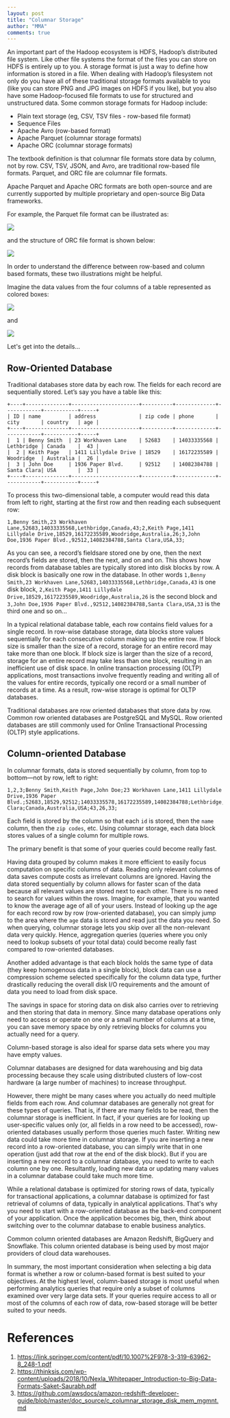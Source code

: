 ```yaml
---
layout: post
title: "Columnar Storage"
author: "MMA"
comments: true
---
```


An important part of the Hadoop ecosystem is HDFS, Hadoop’s distributed file system.  Like other file systems the format of the files you can store on HDFS is entirely up to you. A storage format is just a way to define how information is stored in a file. When dealing with Hadoop’s filesystem not only do you have all of these traditional storage formats available to you (like you can store PNG and JPG images on HDFS if you like), but you also have some Hadoop-focused file formats to use for structured and unstructured data. Some common storage formats for Hadoop include:

* Plain text storage (eg, CSV, TSV files - row-based file format)
* Sequence Files
* Apache Avro (row-based format)
* Apache Parquet (columnar storage formats)
* Apache ORC (columnar storage formats)

The textbook definition is that columnar file formats store data by column, not by row. CSV, TSV, JSON, and Avro, are traditional row-based file formats. Parquet, and ORC file are columnar file formats.

Apache Parquet and Apache ORC formats are both open-source and are currently supported by multiple proprietary and open-source Big Data frameworks.

For example, the Parquet file format can be illustrated as:

![](https://github.com/mmuratarat/mmuratarat.github.io/blob/master/_posts/images/parquet_format.png?raw=true)

and the structure of ORC file format is shown below:

![](https://github.com/mmuratarat/mmuratarat.github.io/blob/master/_posts/images/orc_format.png?raw=true)

In order to understand the difference between row-based and column based formats, these two illustrations might be helpful.

Imagine the data values from the four columns of a table represented as colored boxes:

![](https://github.com/mmuratarat/mmuratarat.github.io/blob/master/_posts/images/row_column_DBs1.png?raw=true)

and 

![](https://github.com/mmuratarat/mmuratarat.github.io/blob/master/_posts/images/row_column_DBs2.png?raw=true)

Let's get into the details...

## Row-Oriented Database

Traditional databases store data by each row. The fields for each record are sequentially stored. Let’s say you have a table like this:

```
+----+--------------+----------------------+----------+-------------+------------+-----------+-----+
| ID | name         | address              | zip code | phone       | city       | country   | age |
+----+--------------+----------------------+----------+-------------+------------+-----------+-----+
|  1 | Benny Smith  | 23 Workhaven Lane    | 52683    | 14033335568 | Lethbridge | Canada    |  43 |
|  2 | Keith Page   | 1411 Lillydale Drive | 18529    | 16172235589 | Woodridge  | Australia |  26 |
|  3 | John Doe     | 1936 Paper Blvd.     | 92512    | 14082384788 | Santa Clara| USA       |  33 | 
+----+--------------+----------------------+----------+-------------+------------+-----------+-----+
```

To process this two-dimensional table, a computer would read this data from left to right, starting at the first row and then reading each subsequent row:

```
1,Benny Smith,23 Workhaven Lane,52683,14033335568,Lethbridge,Canada,43;2,Keith Page,1411 Lillydale Drive,18529,16172235589,Woodridge,Australia,26;3,John Doe,1936 Paper Blvd.,92512,14082384788,Santa Clara,USA,33;
```

As you can see, a record’s fieldsare stored one by one, then the next record’s fields are stored, then the next, and on and on. This shows how records from database tables are typically stored into disk blocks by row. A disk block is basically one row in the database. In other words `1,Benny Smith,23 Workhaven Lane,52683,14033335568,Lethbridge,Canada,43` is one disk block, `2,Keith Page,1411 Lillydale Drive,18529,16172235589,Woodridge,Australia,26` is the second block and `3,John Doe,1936 Paper Blvd.,92512,14082384788,Santa Clara,USA,33` is the third one and so on...

In a typical relational database table, each row contains field values for a single record. In row-wise database storage, data blocks store values sequentially for each consecutive column making up the entire row. If block size is smaller than the size of a record, storage for an entire record may take more than one block. If block size is larger than the size of a record, storage for an entire record may take less than one block, resulting in an inefficient use of disk space. In online transaction processing (OLTP) applications, most transactions involve frequently reading and writing all of the values for entire records, typically one record or a small number of records at a time. As a result, row-wise storage is optimal for OLTP databases.

Traditional databases are row oriented databases that store data by row. Common row oriented databases are PostgreSQL and MySQL. Row oriented databases are still commonly used for Online Transactional Processing (OLTP) style applications.

## Column-oriented Database

In columnar formats, data is stored sequentially by column, from top to bottom—not by row, left to right:

```
1,2,3;Benny Smith,Keith Page,John Doe;23 Workhaven Lane,1411 Lillydale Drive,1936 Paper Blvd.;52683,18529,92512;14033335578,16172235589,14082384788;Lethbridge,Woodridge,Santa Clara;Canada,Australia,USA;43,26,33;
```

Each field is stored by the column so that each `id` is stored, then the `name` column, then the `zip codes`, etc. Using columnar storage, each data block stores values of a single column for multiple rows. 

The primary benefit is that some of your queries could become really fast. 


Having data grouped by column makes it more efficient to easily focus computation on specific columns of data. Reading only relevant columns of data saves compute costs as irrelevant columns are ignored.  Having the data stored sequentially by column allows for faster scan of the data because all relevant values are stored next to each other. There is no need to search for values within the rows. Imagine, for example, that you wanted to know the average age of all of your users. Instead of looking up the age for each record row by row (row-oriented database), you can simply jump to the area where the `age` data is stored and read just the data you need. So when querying, columnar storage lets you skip over all the non-relevant data very quickly. Hence, aggregation queries (queries where you only need to lookup subsets of your total data) could become really fast compared to row-oriented databases. 

Another added advantage is that each block holds the same type of data (they keep homogenous data in a single block), block data can use a compression scheme selected specifically for the column data type, further drastically reducing the overall disk I/O requirements and the amount of data you need to load from disk space.

The savings in space for storing data on disk also carries over to retrieving and then storing that data in memory. Since many database operations only need to access or operate on one or a small number of columns at a time, you can save memory space by only retrieving blocks for columns you actually need for a query.

Column-based storage is also ideal for sparse data sets where you may have empty values.

Columnar databases are designed for data warehousing and big data processing because they scale using distributed clusters of low-cost hardware (a large number of machines) to increase throughput.

However, there might be many cases where you actually do need multiple fields from each row. And columnar databases are generally not great for these types of queries. That is, if there are many fields to be read, then the columnar storage is inefficient. In fact, if your queries are for looking up user-specific values only (or, all fields in a row need to be accessed), row-oriented databases usually perform those queries much faster. Writing new data could take more time in columnar storage. If you are inserting a new record into a row-oriented database, you can simply write that in one operation (just add that row at the end of the disk block). But if you are inserting a new record to a columnar database, you need to write to each column one by one. Resultantly, loading new data or updating many values in a columnar database could take much more time.

While a relational database is optimized for storing rows of data, typically for transactional applications, a columnar database is optimized for fast retrieval of columns of data, typically in analytical applications. That's why you need to start with a row-oriented database as the back-end component of your application. Once the application becomes big, then, think about switching over to the columnar database to enable business analytics. 

Common column oriented databases are Amazon Redshift, BigQuery and Snowflake. This column oriented database is being used by most major providers of cloud data warehouses. 

In summary, the most important consideration when selecting a big data format is whether a row or column-based format is best suited to your objectives. At the highest level, column-based storage is most useful when performing analytics queries that require only a subset of columns examined over very large data sets. If your queries require access to all or most of the columns of each row of data, row-based storage will be better suited to your needs. 

# References

1. https://link.springer.com/content/pdf/10.1007%2F978-3-319-63962-8_248-1.pdf
2. https://thinksis.com/wp-content/uploads/2018/10/Nexla_Whitepaper_Introduction-to-Big-Data-Formats-Saket-Saurabh.pdf
3. https://github.com/awsdocs/amazon-redshift-developer-guide/blob/master/doc_source/c_columnar_storage_disk_mem_mgmnt.md
